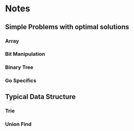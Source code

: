 # Notes

## Simple Problems with optimal solutions

### Array

### Bit Manipulation

### Binary Tree

### Go Specifics

## Typical Data Structure

### Trie

### Union Find
